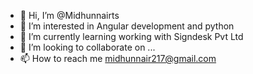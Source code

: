 - 👋 Hi, I’m @Midhunnairts
- 👀 I’m interested in Angular development and python
- 🌱 I’m currently learning working with Signdesk Pvt Ltd
- 💞️ I’m looking to collaborate on ...
- 📫 How to reach me midhunnair217@gmail.com

<!---
Midhunnairts/Midhunnairts is a ✨ special ✨ repository because its `README.md` (this file) appears on your GitHub profile.
You can click the Preview link to take a look at your changes.
--->
